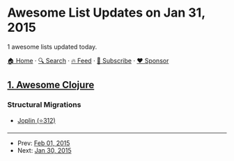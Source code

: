 # Awesome List Updates on Jan 31, 2015

1 awesome lists updated today.

[🏠 Home](/README.md) · [🔍 Search](https://www.trackawesomelist.com/search/) · [🔥 Feed](https://www.trackawesomelist.com/rss.xml) · [📮 Subscribe](https://trackawesomelist.us17.list-manage.com/subscribe?u=d2f0117aa829c83a63ec63c2f&id=36a103854c) · [❤️  Sponsor](https://github.com/sponsors/theowenyoung)



## [1. Awesome Clojure](/content/razum2um/awesome-clojure/README.md)

### Structural Migrations

*   [Joplin (⭐312)](https://github.com/juxt/joplin)

---

- Prev: [Feb 01, 2015](/content/2015/02/01/README.md)
- Next: [Jan 30, 2015](/content/2015/01/30/README.md)
